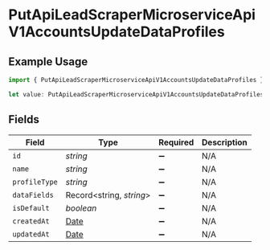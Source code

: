 # PutApiLeadScraperMicroserviceApiV1AccountsUpdateDataProfiles

## Example Usage

```typescript
import { PutApiLeadScraperMicroserviceApiV1AccountsUpdateDataProfiles } from "oppulence-backend-sdk/models/operations";

let value: PutApiLeadScraperMicroserviceApiV1AccountsUpdateDataProfiles = {};
```

## Fields

| Field                                                                                         | Type                                                                                          | Required                                                                                      | Description                                                                                   |
| --------------------------------------------------------------------------------------------- | --------------------------------------------------------------------------------------------- | --------------------------------------------------------------------------------------------- | --------------------------------------------------------------------------------------------- |
| `id`                                                                                          | *string*                                                                                      | :heavy_minus_sign:                                                                            | N/A                                                                                           |
| `name`                                                                                        | *string*                                                                                      | :heavy_minus_sign:                                                                            | N/A                                                                                           |
| `profileType`                                                                                 | *string*                                                                                      | :heavy_minus_sign:                                                                            | N/A                                                                                           |
| `dataFields`                                                                                  | Record<string, *string*>                                                                      | :heavy_minus_sign:                                                                            | N/A                                                                                           |
| `isDefault`                                                                                   | *boolean*                                                                                     | :heavy_minus_sign:                                                                            | N/A                                                                                           |
| `createdAt`                                                                                   | [Date](https://developer.mozilla.org/en-US/docs/Web/JavaScript/Reference/Global_Objects/Date) | :heavy_minus_sign:                                                                            | N/A                                                                                           |
| `updatedAt`                                                                                   | [Date](https://developer.mozilla.org/en-US/docs/Web/JavaScript/Reference/Global_Objects/Date) | :heavy_minus_sign:                                                                            | N/A                                                                                           |